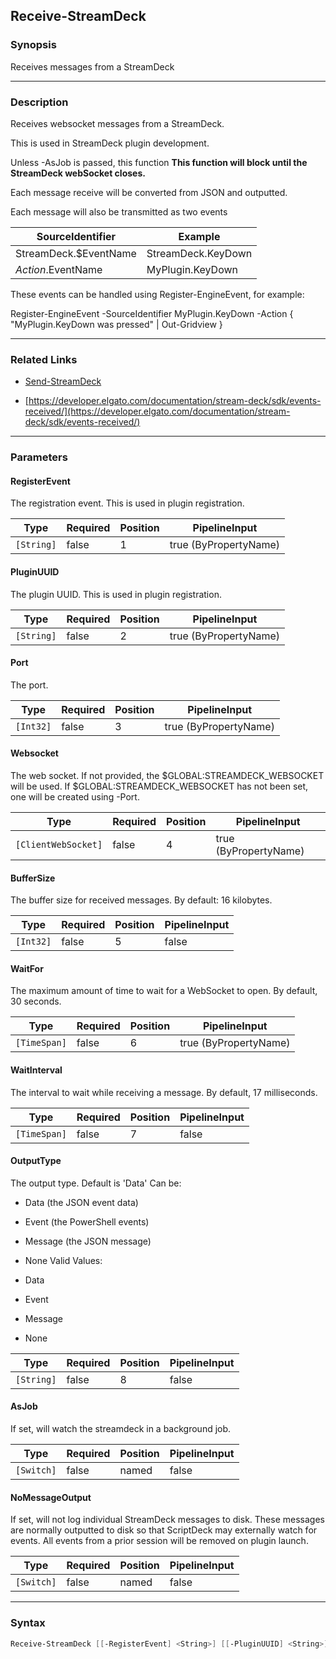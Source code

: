 Receive-StreamDeck
------------------

### Synopsis
Receives messages from a StreamDeck

---

### Description

Receives websocket messages from a StreamDeck.

This is used in StreamDeck plugin development.

Unless -AsJob is passed, this function **This function will block until the StreamDeck webSocket closes.**

Each message receive will be converted from JSON and outputted.

Each message will also be transmitted as two events

|    SourceIdentifier   |         Example         |
|-----------------------|-------------------------|
| StreamDeck.$EventName |    StreamDeck.KeyDown   |
| $Action.$EventName    |    MyPlugin.KeyDown     |

These events can be handled using Register-EngineEvent, for example:

Register-EngineEvent -SourceIdentifier MyPlugin.KeyDown -Action {
    "MyPlugin.KeyDown was pressed" | Out-Gridview
}

---

### Related Links
* [Send-StreamDeck](Send-StreamDeck.md)

* [https://developer.elgato.com/documentation/stream-deck/sdk/events-received/](https://developer.elgato.com/documentation/stream-deck/sdk/events-received/)

---

### Parameters
#### **RegisterEvent**
The registration event. This is used in plugin registration.

|Type      |Required|Position|PipelineInput        |
|----------|--------|--------|---------------------|
|`[String]`|false   |1       |true (ByPropertyName)|

#### **PluginUUID**
The plugin UUID.  This is used in plugin registration.

|Type      |Required|Position|PipelineInput        |
|----------|--------|--------|---------------------|
|`[String]`|false   |2       |true (ByPropertyName)|

#### **Port**
The port.

|Type     |Required|Position|PipelineInput        |
|---------|--------|--------|---------------------|
|`[Int32]`|false   |3       |true (ByPropertyName)|

#### **Websocket**
The web socket.
If not provided, the $GLOBAL:STREAMDECK_WEBSOCKET will be used.
If $GLOBAL:STREAMDECK_WEBSOCKET has not been set, one will be created using -Port.

|Type               |Required|Position|PipelineInput        |
|-------------------|--------|--------|---------------------|
|`[ClientWebSocket]`|false   |4       |true (ByPropertyName)|

#### **BufferSize**
The buffer size for received messages.  By default: 16 kilobytes.

|Type     |Required|Position|PipelineInput|
|---------|--------|--------|-------------|
|`[Int32]`|false   |5       |false        |

#### **WaitFor**
The maximum amount of time to wait for a WebSocket to open.  By default, 30 seconds.

|Type        |Required|Position|PipelineInput        |
|------------|--------|--------|---------------------|
|`[TimeSpan]`|false   |6       |true (ByPropertyName)|

#### **WaitInterval**
The interval to wait while receiving a message.  By default, 17 milliseconds.

|Type        |Required|Position|PipelineInput|
|------------|--------|--------|-------------|
|`[TimeSpan]`|false   |7       |false        |

#### **OutputType**
The output type.  Default is 'Data' Can be:
* Data    (the JSON event data)
* Event   (the PowerShell events)
* Message (the JSON message)
* None
Valid Values:

* Data
* Event
* Message
* None

|Type      |Required|Position|PipelineInput|
|----------|--------|--------|-------------|
|`[String]`|false   |8       |false        |

#### **AsJob**
If set, will watch the streamdeck in a background job.

|Type      |Required|Position|PipelineInput|
|----------|--------|--------|-------------|
|`[Switch]`|false   |named   |false        |

#### **NoMessageOutput**
If set, will not log individual StreamDeck messages to disk.
These messages are normally outputted to disk so that ScriptDeck may externally watch for events.
All events from a prior session will be removed on plugin launch.

|Type      |Required|Position|PipelineInput|
|----------|--------|--------|-------------|
|`[Switch]`|false   |named   |false        |

---

### Syntax
```PowerShell
Receive-StreamDeck [[-RegisterEvent] <String>] [[-PluginUUID] <String>] [[-Port] <Int32>] [[-Websocket] <ClientWebSocket>] [[-BufferSize] <Int32>] [[-WaitFor] <TimeSpan>] [[-WaitInterval] <TimeSpan>] [[-OutputType] <String>] [-AsJob] [-NoMessageOutput] [<CommonParameters>]
```
